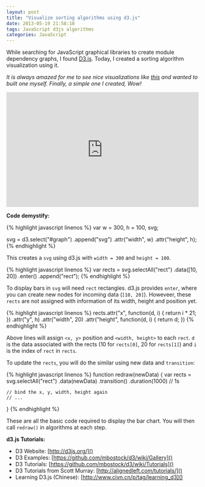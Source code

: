 ```yaml
---
layout: post
title: "Visualize sorting algorithms using d3.js"
date: 2013-05-19 21:58:10
tags: JavaScript d3js algorithms
categories: JavaScript
---
```


While searching for JavaScript graphical libraries to create module dependency graphs, I found [D3.js](http://d3js.org/). Today, I created a sorting algorithm visualization using it.

*It is always amazed for me to see nice visualizations like [this](http://www.sorting-algorithms.com/) and wanted to built one myself. Finally, a simple one I created, Wow!*

<iframe width="100%" height="300" src="http://jsfiddle.net/mifeng/W7K7F/embedded/result,js/" allowfullscreen="allowfullscreen" frameborder="0">demo</iframe>

**Code demystify:**

{% highlight javascript linenos %}
var w = 300, h = 100, svg;

svg = d3.select("#graph")
        .append("svg")
        .attr("width", w)
        .attr("height", h);
{% endhighlight %}

This creates a `svg` using d3.js with `width = 300` and `height = 100`.

{% highlight javascript linenos %}
var rects = svg.selectAll("rect")
                .data([10, 20])
                .enter()
                .append("rect");
{% endhighlight %}

To display bars in `svg` will need `rect` rectangles. d3.js provides `enter`, where you can create new nodes for incoming data (`[10, 20]`). Howeveer, these `rects` are not assigned with information of its width, height and position yet.

{% highlight javascript linenos %}
rects.attr("x", function(d, i) { return i * 21; })
    .attr("y", h)
    .attr("width", 20)
    .attr("height", function(d, i) { return d; })
{% endhighlight %}

Above lines will assign `<x, y>` position and `<width, height>` to each `rect`. `d` is the data associated with the rects (10 for `rects[0]`, 20 for `rects[1]`) and `i` is the index of `rect` in `rects`.

To update the `rects`, you will do the similar using new data and `transition`:

{% highlight javascript linenos %}
function redraw(newData) {
    var rects = svg.selectAll("rect")
                    .data(newData)
                    .transition()
                    .duration(1000) // 1s

    // bind the x, y, width, height again
    // ...
}
{% endhighlight %}

These are all the basic code required to display the bar chart. You will then call `redraw()` in algorithms at each step.

**d3.js Tutorials:**

* D3 Website: [http://d3js.org/]()
* D3 Examples: [https://github.com/mbostock/d3/wiki/Gallery]()
* D3 Tutorials: [https://github.com/mbostock/d3/wiki/Tutorials]()
* D3 Tutorials from Scott Murray: [http://alignedleft.com/tutorials/]()
* Learning D3.js (Chinese): [http://www.civn.cn/p/tag/learning_d3]()
